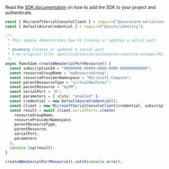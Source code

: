 Read the [SDK documentation](https://github.com/Azure/azure-sdk-for-js/blob/%40azure%2Farm-serialconsole_2.0.1/sdk/serialconsole/arm-serialconsole/README.md) on how to add the SDK to your project and authenticate.

```javascript
const { MicrosoftSerialConsoleClient } = require("@azure/arm-serialconsole");
const { DefaultAzureCredential } = require("@azure/identity");

/**
 * This sample demonstrates how to Creates or updates a serial port
 *
 * @summary Creates or updates a serial port
 * x-ms-original-file: specification/serialconsole/resource-manager/Microsoft.SerialConsole/stable/2018-05-01/examples/CreateSerialPort.json
 */
async function createANewSerialPortResource() {
  const subscriptionId = "00000000-00000-0000-0000-000000000000";
  const resourceGroupName = "myResourceGroup";
  const resourceProviderNamespace = "Microsoft.Compute";
  const parentResourceType = "virtualMachines";
  const parentResource = "myVM";
  const serialPort = "0";
  const parameters = { state: "enabled" };
  const credential = new DefaultAzureCredential();
  const client = new MicrosoftSerialConsoleClient(credential, subscriptionId);
  const result = await client.serialPorts.create(
    resourceGroupName,
    resourceProviderNamespace,
    parentResourceType,
    parentResource,
    serialPort,
    parameters
  );
  console.log(result);
}

createANewSerialPortResource().catch(console.error);
```
